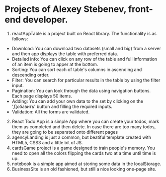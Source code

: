 # Projects of Alexey Stebenev, front-end developer.

1. reactAppTable is a project built on React library. The functionality is as follows:
 + Download: You can download two datasets (small and big) from a server and then app displays the table with preferred data.
 + Detailed info: You can click on any row of the table and full information of an item is going to apper at the bottom.
 + Sorting: You can sort each of table's columns in ascending and descending order.
 + Filter: You can search for particular results in the table by using the filter input.
 + Pagination: You can look through the data using navigation buttons. Each page displays 50 items.
 + Adding: You can add your own data to the set by clicking on the 'Добавить' button and filling the required inputs.
 + Validation: All the forms are validated. 
2. React Todo App is a simple App where you can create your todos, mark them as completed and then delete. In case there are too many todos, they are going to be separated onto different pages
3. agencyLanding is just a common, but beatiful template created with HTML5, CSS3 and a little bit of JS.
4. cardsGame project is a game designed to train people's memory. You need to open all the colors flipping the cards two at a time until time is up.
5. notebook is a simple app aimed at storing some data in the localStorage.
6. BusinessSite is an old fashioned, but still a nice looking one-page site.

